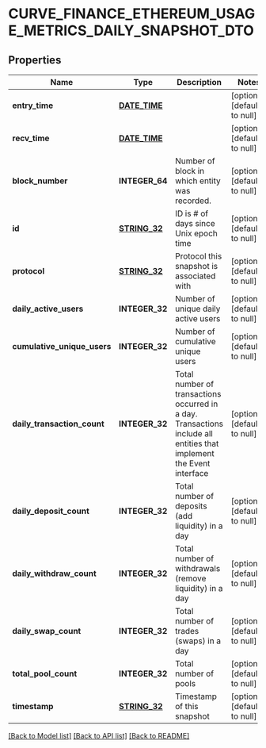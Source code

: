 # CURVE_FINANCE_ETHEREUM_USAGE_METRICS_DAILY_SNAPSHOT_DTO

## Properties
Name | Type | Description | Notes
------------ | ------------- | ------------- | -------------
**entry_time** | [**DATE_TIME**](DATE_TIME.md) |  | [optional] [default to null]
**recv_time** | [**DATE_TIME**](DATE_TIME.md) |  | [optional] [default to null]
**block_number** | **INTEGER_64** | Number of block in which entity was recorded. | [optional] [default to null]
**id** | [**STRING_32**](STRING_32.md) | ID is # of days since Unix epoch time | [optional] [default to null]
**protocol** | [**STRING_32**](STRING_32.md) | Protocol this snapshot is associated with | [optional] [default to null]
**daily_active_users** | **INTEGER_32** | Number of unique daily active users | [optional] [default to null]
**cumulative_unique_users** | **INTEGER_32** | Number of cumulative unique users | [optional] [default to null]
**daily_transaction_count** | **INTEGER_32** | Total number of transactions occurred in a day. Transactions include all entities that implement the Event interface | [optional] [default to null]
**daily_deposit_count** | **INTEGER_32** | Total number of deposits (add liquidity) in a day | [optional] [default to null]
**daily_withdraw_count** | **INTEGER_32** | Total number of withdrawals (remove liquidity) in a day | [optional] [default to null]
**daily_swap_count** | **INTEGER_32** | Total number of trades (swaps) in a day | [optional] [default to null]
**total_pool_count** | **INTEGER_32** | Total number of pools | [optional] [default to null]
**timestamp** | [**STRING_32**](STRING_32.md) | Timestamp of this snapshot | [optional] [default to null]

[[Back to Model list]](../README.md#documentation-for-models) [[Back to API list]](../README.md#documentation-for-api-endpoints) [[Back to README]](../README.md)


